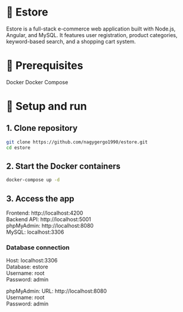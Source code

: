 # 🛒 Estore

Estore is a full-stack e-commerce web application built with Node.js, Angular, and MySQL.
It features user registration, product categories, keyword-based search, and a shopping cart system.

# 🛒 Prerequisites

Docker
Docker Compose

# 🚀 Setup and run

## 1. Clone repository

```bash
git clone https://github.com/nagygergo1990/estore.git
cd estore
```

## 2. Start the Docker containers

```bash
docker-compose up -d
```

## 3. Access the app

Frontend: http://localhost:4200  
Backend API: http://localhost:5001  
phpMyAdmin: http://localhost:8080  
MySQL: localhost:3306

### Database connection

Host: localhost:3306  
Database: estore  
Username: root  
Password: admin

phpMyAdmin:
URL: http://localhost:8080  
Username: root  
Password: admin
